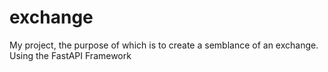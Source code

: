 # exchange
My project, the purpose of which is to create a semblance of an exchange. Using the FastAPI Framework

